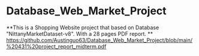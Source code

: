 # Database_Web_Market_Project
**This is a Shopping Website project that based on Database "NittanyMarketDataset-v8". With a 28 pages PDF report. **
https://github.com/Austinguo63/Database_Web_Market_Project/blob/main/%20431%20project_report_midterm.pdf

